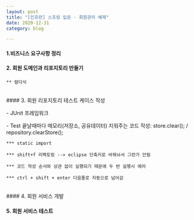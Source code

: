 ```yaml
---
layout: post
title: "[인프런] 스프링 입문 - 회원관리 예제"
date: 2020-12-31
category: blog

---
```


#### 1.비즈니스 요구사항 정리

#### 2. 회원 도메인과 리포지토리 만들기


```
** 람다식
```
<br>
#### 3. 회원 리포지토리 테스트 케이스 작성

\- JUnit 프레임워크

\- Test 끝날때마다 메모리(저장소, 공유데이터) 지워주는 코드 작성: store.clear();  / repository.clearStore();

```
*** static import

*** shift+f 리팩토링 --> eclipse 단축키로 바꿔놔서 그런가 안됨 

*** 코드 작성 순서와 상관 없이 실행되기 때문에 두 번 실행시 에러

*** ctrl + shift + enter 다음줄로 자동으로 넘어감
```
<br>
#### 4. 회원 서비스 개발

#### 5. 회원 서비스 테스트
